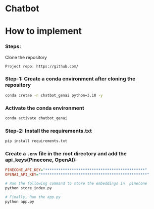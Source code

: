 # Chatbot

# How to implement

###  Steps:

Clone the repository
```bash
Project repo: https://github.com/
```

### Step-1: Create a conda environment after cloning the repository
```bash
conda cretae -n chatbot_genai python=3.10 -y
```

### Activate the conda environment
```bash
conda activate chatbot_genai
```

### Step-2: Install the requirements.txt
```bash
pip install requirements.txt
```



### Create a `.env` file in the root directory and add the api_keys(Pinecone, OpenAI):
```ini
PINECONE_API_KEY="*********************************************"
OPENAI_API_KEY="************************************************"
```

```bash
# Run the following command to store the embeddings in  pinecone
python store_index.py
```

```bash
# Finally, Run the app.py
python app.py
```